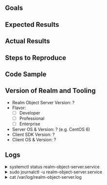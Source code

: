 <!---

Questions: If you have questions about how to use Realm, please ask on
StackOverflow: http://stackoverflow.com/questions/ask?tags=realm
We monitor the `realm` tag.

Feature Request: Just fill in the first two sections below.

Bugs: To help you as fast as possible with an issue please describe your issue
and the steps you have taken to reproduce it in as much detail as possible.

-->

## Goals

<!--- What are you trying to achieve? -->

## Expected Results

<!--- What did you expect to happen? -->

## Actual Results

<!--- What happened instead? -->
<!--- e.g. the stack trace of a crash -->

## Steps to Reproduce

<!--- What are steps we can follow to reproduce this issue? -->

## Code Sample

<!---
Please provide a code sample or test case that highlights the issue.
If relevant, include your model definitions.
For larger code samples, links to external gists/repositories are preferred.
Alternatively, you can share information confidentially via email at help@realm.io.
Full projects that we can compile and run ourselves are ideal!
-->

## Version of Realm and Tooling

- Realm Object Server Version: ?
- Flavor:
  - [ ] Developer
  - [ ] Professional
  - [ ] Enterprise
- Server OS & Version: ? (e.g. CentOS 6)
- Client SDK Version: ?
- Client OS & Version: ?

## Logs

<!--- Please provide the output of the following commands on the (Linux) server: -->

<details>
  <summary>systemctl status realm-object-server.service</summary>
  <code>
    Paste output here
  </code>
</details>

<details>
  <summary>sudo journalctl -u realm-object-server.service</summary>
  <code>
    Paste output here
  </code>
</details>

<details>
  <summary>cat /var/log/realm-object-server.log</summary>
  <code>
    Paste output here
  </code>
</details>
